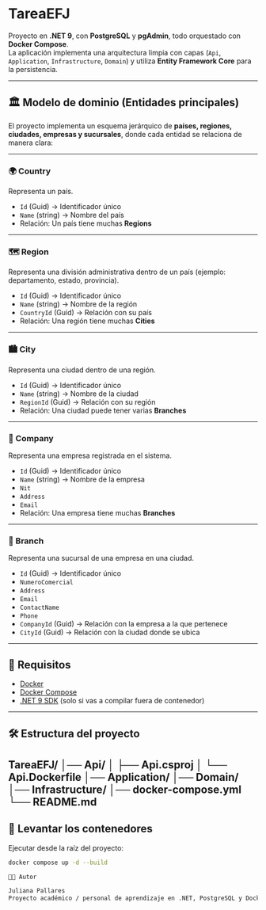 # TareaEFJ

Proyecto en **.NET 9**, con **PostgreSQL** y **pgAdmin**, todo orquestado con **Docker Compose**.  
La aplicación implementa una arquitectura limpia con capas (`Api`, `Application`, `Infrastructure`, `Domain`) y utiliza **Entity Framework Core** para la persistencia.

---

## 🏛️ Modelo de dominio (Entidades principales)

El proyecto implementa un esquema jerárquico de **países, regiones, ciudades, empresas y sucursales**, donde cada entidad se relaciona de manera clara:

---

### 🌍 Country  
Representa un país.  
- `Id` (Guid) → Identificador único  
- `Name` (string) → Nombre del país  
- Relación: Un país tiene muchas **Regions**

---

### 🗺️ Region  
Representa una división administrativa dentro de un país (ejemplo: departamento, estado, provincia).  
- `Id` (Guid) → Identificador único  
- `Name` (string) → Nombre de la región  
- `CountryId` (Guid) → Relación con su país  
- Relación: Una región tiene muchas **Cities**

---

### 🏙️ City  
Representa una ciudad dentro de una región.  
- `Id` (Guid) → Identificador único  
- `Name` (string) → Nombre de la ciudad  
- `RegionId` (Guid) → Relación con su región  
- Relación: Una ciudad puede tener varias **Branches**

---

### 🏢 Company  
Representa una empresa registrada en el sistema.  
- `Id` (Guid) → Identificador único  
- `Name` (string) → Nombre de la empresa  
- `Nit`
- `Address`
- `Email`
- Relación: Una empresa tiene muchas **Branches**

---

### 🏬 Branch  
Representa una sucursal de una empresa en una ciudad.  
- `Id` (Guid) → Identificador único  
- `NumeroComercial` 
- `Address`
- `Email`
- `ContactName`
- `Phone`
- `CompanyId` (Guid) → Relación con la empresa a la que pertenece  
- `CityId` (Guid) → Relación con la ciudad donde se ubica  

---

## 🚀 Requisitos

- [Docker](https://docs.docker.com/get-docker/)  
- [Docker Compose](https://docs.docker.com/compose/)  
- [.NET 9 SDK](https://dotnet.microsoft.com/en-us/download/dotnet/9.0) (solo si vas a compilar fuera de contenedor)

---

## 🛠️ Estructura del proyecto
TareaEFJ/
│── Api/
│ ├── Api.csproj
│ └── Api.Dockerfile
│── Application/
│── Domain/
│── Infrastructure/
│── docker-compose.yml
└── README.md
---

## 🐳 Levantar los contenedores

Ejecutar desde la raíz del proyecto:

```bash
docker compose up -d --build

👩‍💻 Autor

Juliana Pallares
Proyecto académico / personal de aprendizaje en .NET, PostgreSQL y Docker.
